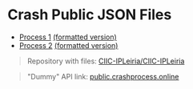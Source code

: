 # Crash Public JSON Files

* [Process 1](1.json) [(formatted version)](1-formatted.json)
* [Process 2](2.json) [(formatted version)](2-formatted.json)

> Repository with files: [CIIC-IPLeiria/CIIC-IPLeiria](https://github.com/CIIC-IPLeiria/CIIC-IPLeiria)

> "Dummy" API link: [public.crashprocess.online](https://public.crashprocess.online/)